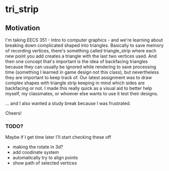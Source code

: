 # tri_strip

## Motivation
I'm taking EECS 351 - Intro to computer graphics - and we're learning about breaking down complicated shaped into triangles.
Basically to save memory of recording vertices, there's something called triangle_strip where each new point you add creates a triangle with the last two vertices used.
And then one concept that's important is the idea of backfacing triangles because they can usually be ignored while rendering to save processing time (something I learned
in game design not this class), but nevertheless they are important to keep track of. 
Our latest assignment was to draw complex shapes with triangle strip keeping in mind which sides are backfacing or not. I made this really quick as a visual aid to better help
myself, my classmates, or whoever else wants to use it test their designs. 

... and I also wanted a study break because I was frustrated. 

Cheers!

### TODO?
Maybe if I get time later I'll start checking these off
* making the rotate in 3d?
* add coodinate system
* automatically try to align points
* show path of selected vertices